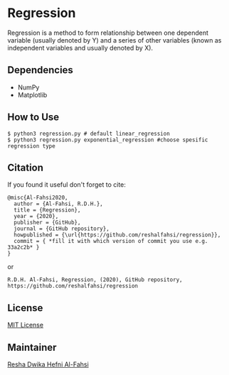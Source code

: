 # Regression

Regression is a method to form relationship between one dependent variable (usually denoted by Y) and a series of other variables (known as independent variables and usually denoted by X).

## Dependencies

* NumPy
* Matplotlib

## How to Use

~~~
$ python3 regression.py # default linear_regression
$ python3 regression.py exponential_regression #choose spesific regression type
~~~

## Citation

If you found it useful don't forget to cite:

~~~
@misc{Al-Fahsi2020,
  author = {Al-Fahsi, R.D.H.},
  title = {Regression},
  year = {2020},
  publisher = {GitHub},
  journal = {GitHub repository},
  howpublished = {\url{https://github.com/reshalfahsi/regression}},
  commit = { *fill it with which version of commit you use e.g. 33a2c2b* }
}
~~~

or

~~~
R.D.H. Al-Fahsi, Regression, (2020), GitHub repository, https://github.com/reshalfahsi/regression
~~~

## License

[MIT License](https://github.com/reshalfahsi/regression/blob/master/LICENSE) 

## Maintainer

[Resha Dwika Hefni Al-Fahsi](mailto:resha.dwika.hefni.alfahsi@mail.ugm.ac.id)


